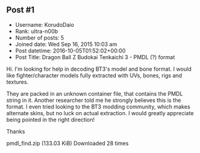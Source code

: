 ## Post #1
- Username: KorudoDaio
- Rank: ultra-n00b
- Number of posts: 5
- Joined date: Wed Sep 16, 2015 10:03 am
- Post datetime: 2016-10-05T01:52:02+00:00
- Post Title: Dragon Ball Z Budokai Tenkaichi 3 - PMDL (?) format

Hi. I'm looking for help in decoding BT3's model and bone format. I would like fighter/character models fully extracted with UVs, bones, rigs and textures.

They are packed in an unknown container file, that contains the PMDL string in it. Another researcher told me he strongly believes this is the format. I even tried looking to the BT3 modding community, which makes alternate skins, but no luck on actual extraction. I would greatly appreciate being pointed in the right direction!

Thanks


 pmdl_find.zip
(133.03 KiB) Downloaded 28 times

